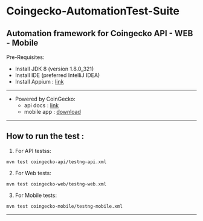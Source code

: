 # Coingecko-AutomationTest-Suite
Automation framework for Coingecko API - WEB - Mobile
---
Pre-Requisites:

- Install JDK 8 (version 1.8.0_321)
- Install IDE (preferred IntelliJ IDEA)
- Install Appium : [link](https://support.smartbear.com/testcomplete/docs/app-testing/mobile/device-cloud/configure-appium/index.html)

---
- Powered by CoinGecko:
  - api docs : [link](https://www.coingecko.com/en/api/documentation)
  - mobile app : [download](https://www.coingecko.com/en/mobile)
---
How to run the test :
---------------------
1. For API testss: 
```
mvn test coingecko-api/testng-api.xml
```
  
2. For Web tests: 
```
mvn test coingecko-web/testng-web.xml
```

3. For Mobile tests:
```
mvn test coingecko-mobile/testng-mobile.xml
```
---
